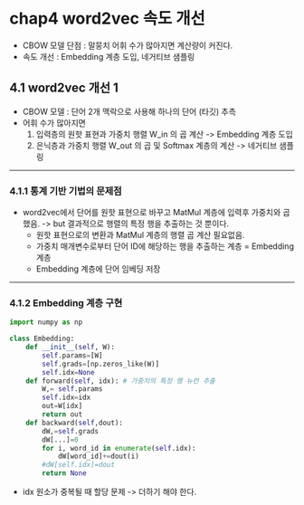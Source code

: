# chap4 word2vec 속도 개선  
* CBOW 모델 단점 : 말뭉치 어휘 수가 많아지면 계산량이 커진다.  
* 속도 개선 : Embedding 계층 도입, 네거티브 샘플링
## 4.1 word2vec 개선 1  
* CBOW 모델 : 단어 2개 맥락으로 사용해 하나의 단어 (타깃) 추측  
* 어휘 수가 많아지면  
    1. 입력층의 원핫 표현과 가중치 행렬 W_in 의 곱 계산  -> Embedding 계층 도입
    2. 은닉층과 가중치 행렬 W_out 의 곱 및 Softmax 계층의 계산 -> 네거티브 샘플링  
    
***
### 4.1.1 통계 기반 기법의 문제점  
* word2vec에서 단어를 원핫 표현으로 바꾸고 MatMul 계층에 입력후 가중치와 곱했음. -> but 결과적으로 행렬의 특정 행을 추출하는 것 뿐이다.  
    * 원핫 표현으로의 변환과  MatMul 계층의 행렬 곱 계산 필요없음.  
    * 가중치 매개변수로부터 단어 ID에 해당하는 행을 추출하는 계층 = Embedding 계층  
    * Embedding 계층에 단어 임베딩 저장  
    
***
### 4.1.2 Embedding 계층 구현  
```python
import numpy as np

class Embedding:
    def __init__(self, W):
        self.params=[W]
        self.grads=[np.zeros_like(W)]
        self.idx=None
    def forward(self, idx): # 가중치의 특정 행 뉴런 추출
        W,= self.params
        self.idx=idx
        out=W[idx]
        return out
    def backward(self,dout):
        dW,=self.grads
        dW[...]=0
        for i, word_id in enumerate(self.idx):
            dW[word_id]+=dout(i)
        #dW[self.idx]=dout
        return None
```
* idx 원소가 중복될 때 할당 문제  -> 더하기 해야 한다.
